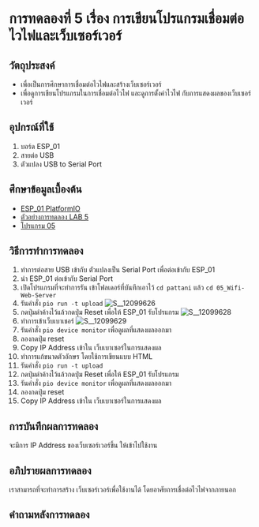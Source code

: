 # การทดลองที่ 5 เรื่อง การเขียนโปรแกรมเชื่อมต่อไวไฟและเว็บเซอร์เวอร์
## วัตถุประสงค์ 
  * เพื่อเป็นการศึกษาการเชื่อมต่อไวไฟและสร้างเว็บเซอร์เวอร์
  * เพื่อดูการเขียนโปรแกรมในการเชื่อมต่อไวไฟ และดูการตั้งค่าไวไฟ กับการแสดงผลของเว็บเซอร์เวอร์
## อุปกรณ์ที่ใช้ 
  1. บอร์ด ESP_01
  2. สายต่อ USB
  3. ตัวแปลง USB to Serial Port 
## ศึกษาข้อมูลเบื้องต้น
  * [ESP_01 PlatformIO](https://docs.platformio.org/en/latest/boards/espressif8266/esp01.html)
  * [ตัวอย่างการทดลอง LAB 5](https://youtu.be/VX-QNQcO-b4)
  * [โปรแกรม 05](https://github.com/bundit-srihin/lab63b/blob/main/examples/05_Wifi-Web-Server/src/main.cpp)
## วิธีการทำการทดลอง 
  1. ทำการต่อสาย USB เข้ากับ ตัวแปลงเป็น Serial Port เพื่อต่อเข้ากับ ESP_01
  2. นำ ESP_01 ต่อเข้ากับ Serial Port
  3. เปิดโปรแกรมที่จะทำการรัน เข้าโฟลเดอร์ที่บันทึกเอาไว้ `cd pattani` แล้ว `cd 05_Wifi-Web-Server`
  4. รันคำสั่ง `pio run -t upload`
![S__12099626](https://user-images.githubusercontent.com/80879119/112000236-60a4f500-8b50-11eb-8e80-16b97d8bed54.jpg)
  5. กดปุ่มดำค้างไว้แล้วกดปุ่ม Reset เพื่อให้ ESP_01 รับโปรแกรม
![S__12099628](https://user-images.githubusercontent.com/80879119/112000303-70bcd480-8b50-11eb-8e65-7603fdb7699d.jpg)
  6. ทำการเข้าเว็บเบาเชอร์ 
![S__12099629](https://user-images.githubusercontent.com/80879119/112000348-7e725a00-8b50-11eb-91e4-054e9db6116f.jpg)
  7. รันคำสั่ง `pio device monitor` เพื่อดูผลที่แสดงผลออกมา
  8. ลองกดปุ่ม reset
  9. Copy IP Address เข้าใน เว็บเบาเซอร์ในการแสดงผล
  10. ทำการแก้ขนาดตัวอักษร โดยใช้การเขียนแบบ HTML
  11. รันคำสั่ง `pio run -t upload`
  12. กดปุ่มดำค้างไว้แล้วกดปุ่ม Reset เพื่อให้ ESP_01 รับโปรแกรม
  13. รันคำสั่ง `pio device monitor` เพื่อดูผลที่แสดงผลออกมา
  14. ลองกดปุ่ม reset
  15. Copy IP Address เข้าใน เว็บเบาเซอร์ในการแสดงผล 
## การบันทึกผลการทดลอง 
 จะมีการ IP Address ของเว็บเซอร์เวอร์ขึ้น ให้เข้าไปใช้งาน
## อภิปรายผลการทดลอง 
 เราสามารถที่จะทำการสร้าง เว็บเซอร์เวอร์เพื่อใช้งานได้ โดยอาศัยการเชื่อต่อไวไฟจากภายนอก
## คำถามหลังการทดลอง 
